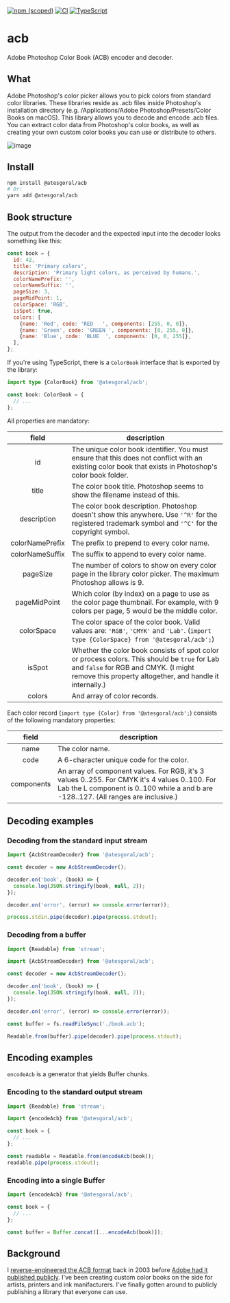 [![npm (scoped)](https://img.shields.io/npm/v/@atesgoral/acb)](https://www.npmjs.com/package/@atesgoral/acb)
[![CI](https://github.com/atesgoral/acb/actions/workflows/ci.yml/badge.svg)](https://github.com/atesgoral/acb/actions/workflows/ci.yml)
[![TypeScript](https://img.shields.io/badge/%3C%2F%3E-TypeScript-%230074c1.svg)](http://www.typescriptlang.org/)

# acb

Adobe Photoshop Color Book (ACB) encoder and decoder.

## What

Adobe Photoshop's color picker allows you to pick colors from standard color libraries. These libraries reside as .acb files inside Photoshop's installation directory (e.g. /Applications/Adobe Photoshop/Presets/Color Books on macOS). This library allows you to decode and encode .acb files. You can extract color data from Photoshop's color books, as well as creating your own custom color books you can use or distribute to others.

![image](https://user-images.githubusercontent.com/50832/130333639-adf72cc4-0aad-4621-b447-06a381684117.png)

## Install

```sh
npm install @atesgoral/acb
# Or:
yarn add @atesgoral/acb
```

## Book structure

The output from the decoder and the expected input into the decoder looks something like this:

```js
const book = {
  id: 42,
  title: 'Primary colors',
  description: 'Primary light colors, as perceived by humans.',
  colorNamePrefix: '',
  colorNameSuffix: '',
  pageSize: 3,
  pageMidPoint: 1,
  colorSpace: 'RGB',
  isSpot: true,
  colors: [
    {name: 'Red', code: 'RED   ', components: [255, 0, 0]},
    {name: 'Green', code: 'GREEN ', components: [0, 255, 0]},
    {name: 'Blue', code: 'BLUE  ', components: [0, 0, 255]},
  ],
};
```

If you're using TypeScript, there is a `ColorBook` interface that is exported by the library:

```ts
import type {ColorBook} from '@atesgoral/acb';

const book: ColorBook = {
  // ...
};
```

All properties are mandatory:

|      field      | description                                                                                                                                                                                       |
| :-------------: | ------------------------------------------------------------------------------------------------------------------------------------------------------------------------------------------------- |
|       id        | The unique color book identifier. You must ensure that this does not conflict with an existing color book that exists in Photoshop's color book folder.                                           |
|      title      | The color book title. Photoshop seems to show the filename instead of this.                                                                                                                       |
|   description   | The color book description. Photoshop doesn't show this anywhere. Use `'^R'` for the registered trademark symbol and `'^C'` for the copyright symbol.                                             |
| colorNamePrefix | The prefix to prepend to every color name.                                                                                                                                                        |
| colorNameSuffix | The suffix to append to every color name.                                                                                                                                                         |
|    pageSize     | The number of colors to show on every color page in the library color picker. The maximum Photoshop allows is 9.                                                                                  |
|  pageMidPoint   | Which color (by index) on a page to use as the color page thumbnail. For example, with 9 colors per page, 5 would be the middle color.                                                            |
|   colorSpace    | The color space of the color book. Valid values are: `'RGB'`, `'CMYK'` and `'Lab'`. (`import type {ColorSpace} from '@atesgoral/acb';`)                                                           |
|     isSpot      | Whether the color book consists of spot color or process colors. This should be `true` for Lab and `false` for RGB and CMYK. (I might remove this property altogether, and handle it internally.) |
|     colors      | And array of color records.                                                                                                                                                                       |

Each color record (`import type {Color} from '@atesgoral/acb';`) consists of the following mandatory properties:

|   field    | description                                                                                                                                                                            |
| :--------: | -------------------------------------------------------------------------------------------------------------------------------------------------------------------------------------- |
|    name    | The color name.                                                                                                                                                                        |
|    code    | A 6-character unique code for the color.                                                                                                                                               |
| components | An array of component values. For RGB, it's 3 values 0..255. For CMYK it's 4 values 0..100. For Lab the L component is 0..100 while a and b are -128..127. (All ranges are inclusive.) |

## Decoding examples

### Decoding from the standard input stream

```js
import {AcbStreamDecoder} from '@atesgoral/acb';

const decoder = new AcbStreamDecoder();

decoder.on('book', (book) => {
  console.log(JSON.stringify(book, null, 2));
});

decoder.on('error', (error) => console.error(error));

process.stdin.pipe(decoder).pipe(process.stdout);
```

### Decoding from a buffer

```js
import {Readable} from 'stream';

import {AcbStreamDecoder} from '@atesgoral/acb';

const decoder = new AcbStreamDecoder();

decoder.on('book', (book) => {
  console.log(JSON.stringify(book, null, 2));
});

decoder.on('error', (error) => console.error(error));

const buffer = fs.readFileSync('./book.acb');

Readable.from(buffer).pipe(decoder).pipe(process.stdout);
```

## Encoding examples

`encodeAcb` is a generator that yields Buffer chunks.

### Encoding to the standard output stream

```js
import {Readable} from 'stream';

import {encodeAcb} from '@atesgoral/acb';

const book = {
  // ...
};

const readable = Readable.from(encodeAcb(book));
readable.pipe(process.stdout);
```

### Encoding into a single Buffer

```js
import {encodeAcb} from '@atesgoral/acb';

const book = {
  // ...
};

const buffer = Buffer.concat([...encodeAcb(book)]);
```

## Background

I [reverse-engineered the ACB format](https://magnetiq.ca/pages/acb-spec/) back in 2003 before [Adobe had it published publicly](https://www.adobe.com/devnet-apps/photoshop/fileformatashtml/#50577411_pgfId-1066780). I've been creating custom color books on the side for artists, printers and ink manifacturers. I've finally gotten around to publicly publishing a library that everyone can use.
